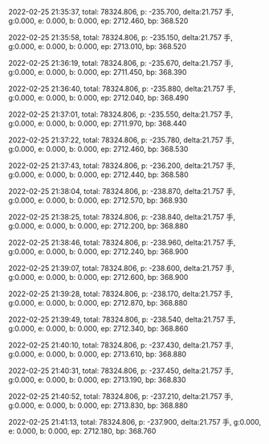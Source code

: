 2022-02-25 21:35:37, total: 78324.806, p: -235.700, delta:21.757 手, g:0.000, e: 0.000, b: 0.000, ep: 2712.460, bp: 368.520

2022-02-25 21:35:58, total: 78324.806, p: -235.150, delta:21.757 手, g:0.000, e: 0.000, b: 0.000, ep: 2713.010, bp: 368.520

2022-02-25 21:36:19, total: 78324.806, p: -235.670, delta:21.757 手, g:0.000, e: 0.000, b: 0.000, ep: 2711.450, bp: 368.390

2022-02-25 21:36:40, total: 78324.806, p: -235.880, delta:21.757 手, g:0.000, e: 0.000, b: 0.000, ep: 2712.040, bp: 368.490

2022-02-25 21:37:01, total: 78324.806, p: -235.550, delta:21.757 手, g:0.000, e: 0.000, b: 0.000, ep: 2711.970, bp: 368.440

2022-02-25 21:37:22, total: 78324.806, p: -235.780, delta:21.757 手, g:0.000, e: 0.000, b: 0.000, ep: 2712.460, bp: 368.530

2022-02-25 21:37:43, total: 78324.806, p: -236.200, delta:21.757 手, g:0.000, e: 0.000, b: 0.000, ep: 2712.440, bp: 368.580

2022-02-25 21:38:04, total: 78324.806, p: -238.870, delta:21.757 手, g:0.000, e: 0.000, b: 0.000, ep: 2712.570, bp: 368.930

2022-02-25 21:38:25, total: 78324.806, p: -238.840, delta:21.757 手, g:0.000, e: 0.000, b: 0.000, ep: 2712.200, bp: 368.880

2022-02-25 21:38:46, total: 78324.806, p: -238.960, delta:21.757 手, g:0.000, e: 0.000, b: 0.000, ep: 2712.240, bp: 368.900

2022-02-25 21:39:07, total: 78324.806, p: -238.600, delta:21.757 手, g:0.000, e: 0.000, b: 0.000, ep: 2712.600, bp: 368.900

2022-02-25 21:39:28, total: 78324.806, p: -238.170, delta:21.757 手, g:0.000, e: 0.000, b: 0.000, ep: 2712.870, bp: 368.880

2022-02-25 21:39:49, total: 78324.806, p: -238.540, delta:21.757 手, g:0.000, e: 0.000, b: 0.000, ep: 2712.340, bp: 368.860

2022-02-25 21:40:10, total: 78324.806, p: -237.430, delta:21.757 手, g:0.000, e: 0.000, b: 0.000, ep: 2713.610, bp: 368.880

2022-02-25 21:40:31, total: 78324.806, p: -237.450, delta:21.757 手, g:0.000, e: 0.000, b: 0.000, ep: 2713.190, bp: 368.830

2022-02-25 21:40:52, total: 78324.806, p: -237.210, delta:21.757 手, g:0.000, e: 0.000, b: 0.000, ep: 2713.830, bp: 368.880

2022-02-25 21:41:13, total: 78324.806, p: -237.900, delta:21.757 手, g:0.000, e: 0.000, b: 0.000, ep: 2712.180, bp: 368.760